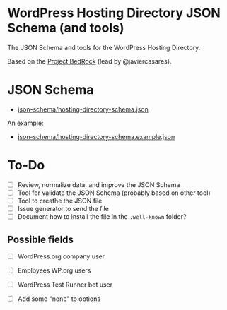# WordPress Hosting Directory JSON Schema (and tools)

The JSON Schema and tools for the WordPress Hosting Directory.

Based on the [Project BedRock](https://docs.google.com/document/d/1FhjFjY9I6gn6uqz4oBsHvYzxnrUg0RfAYuRhlLjdWec/) (lead by @javiercasares).

# JSON Schema

-  [json-schema/hosting-directory-schema.json](json-schema/hosting-directory-schema.json)

An example:

- [json-schema/hosting-directory-schema.example.json](json-schema/hosting-directory-schema.example.json)

# To-Do

- [ ] Review, normalize data, and improve the JSON Schema
- [ ] Tool for validate the JSON Schema (probably based on other tool)
- [ ] Tool to creathe the JSON file
- [ ] Issue generator to send the file
- [ ] Document how to install the file in the `.well-known` folder?

## Possible fields

- [ ] WordPress.org company user
- [ ] Employees WP.org users
- [ ] WordPress Test Runner bot user
- [ ] Add some "none" to options

